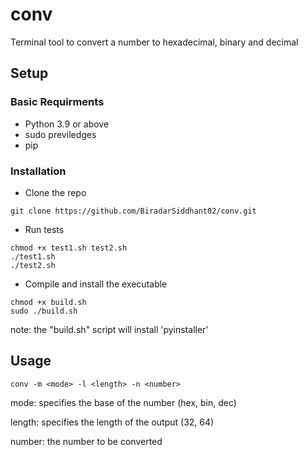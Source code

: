 # conv
Terminal tool to convert a number to hexadecimal, binary and decimal

## Setup
### Basic Requirments
- Python 3.9 or above
- sudo previledges
- pip

### Installation
- Clone the repo
```
git clone https://github.com/BiradarSiddhant02/conv.git 
```
- Run tests
```
chmod +x test1.sh test2.sh
./test1.sh
./test2.sh 
```
- Compile and install the executable
```
chmod +x build.sh
sudo ./build.sh
```
note: the "build.sh" script will install 'pyinstaller' 

## Usage
```
conv -m <mode> -l <length> -n <number>
```
mode: specifies the base of the number (hex, bin, dec)

length: specifies the length of the output (32, 64)

number: the number to be converted
